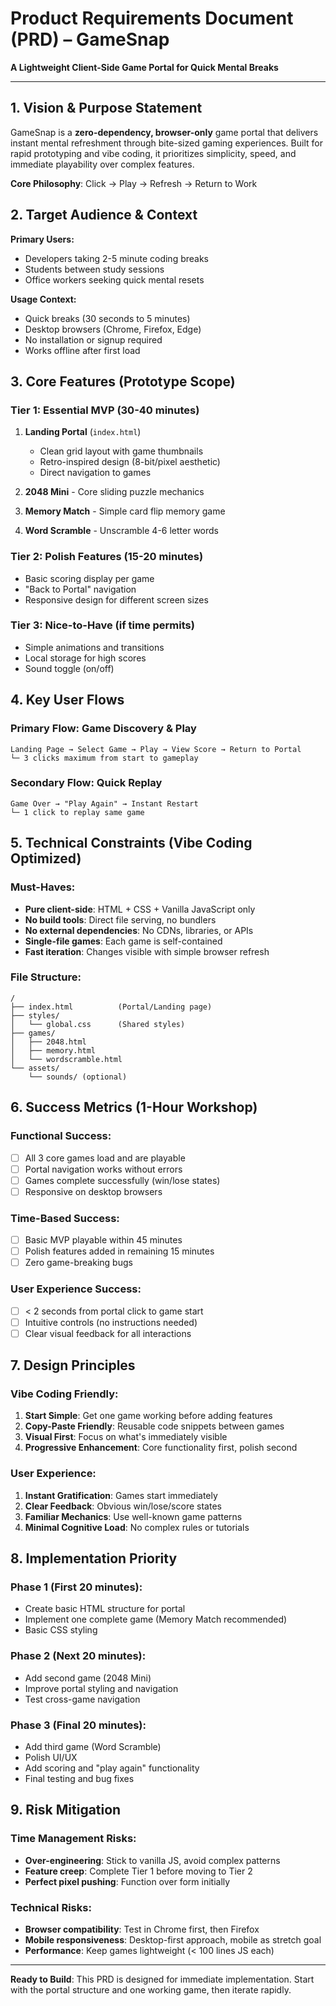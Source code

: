 # Product Requirements Document (PRD) – GameSnap
**A Lightweight Client-Side Game Portal for Quick Mental Breaks**

---

## 1. Vision & Purpose Statement
GameSnap is a **zero-dependency, browser-only** game portal that delivers instant mental refreshment through bite-sized gaming experiences. Built for rapid prototyping and vibe coding, it prioritizes simplicity, speed, and immediate playability over complex features.

**Core Philosophy**: Click → Play → Refresh → Return to Work

## 2. Target Audience & Context
**Primary Users:**
- Developers taking 2-5 minute coding breaks
- Students between study sessions
- Office workers seeking quick mental resets

**Usage Context:**
- Quick breaks (30 seconds to 5 minutes)
- Desktop browsers (Chrome, Firefox, Edge)
- No installation or signup required
- Works offline after first load

## 3. Core Features (Prototype Scope)

### Tier 1: Essential MVP (30-40 minutes)
1. **Landing Portal** (`index.html`)
   - Clean grid layout with game thumbnails
   - Retro-inspired design (8-bit/pixel aesthetic)
   - Direct navigation to games

2. **2048 Mini** - Core sliding puzzle mechanics
3. **Memory Match** - Simple card flip memory game
4. **Word Scramble** - Unscramble 4-6 letter words

### Tier 2: Polish Features (15-20 minutes)
- Basic scoring display per game
- "Back to Portal" navigation
- Responsive design for different screen sizes

### Tier 3: Nice-to-Have (if time permits)
- Simple animations and transitions
- Local storage for high scores
- Sound toggle (on/off)

## 4. Key User Flows

### Primary Flow: Game Discovery & Play
```
Landing Page → Select Game → Play → View Score → Return to Portal
└─ 3 clicks maximum from start to gameplay
```

### Secondary Flow: Quick Replay
```
Game Over → "Play Again" → Instant Restart
└─ 1 click to replay same game
```

## 5. Technical Constraints (Vibe Coding Optimized)

### Must-Haves:
- **Pure client-side**: HTML + CSS + Vanilla JavaScript only
- **No build tools**: Direct file serving, no bundlers
- **No external dependencies**: No CDNs, libraries, or APIs
- **Single-file games**: Each game is self-contained
- **Fast iteration**: Changes visible with simple browser refresh

### File Structure:
```
/
├── index.html          (Portal/Landing page)
├── styles/
│   └── global.css      (Shared styles)
├── games/
│   ├── 2048.html
│   ├── memory.html
│   └── wordscramble.html
└── assets/
    └── sounds/ (optional)
```

## 6. Success Metrics (1-Hour Workshop)

### Functional Success:
- [ ] All 3 core games load and are playable
- [ ] Portal navigation works without errors
- [ ] Games complete successfully (win/lose states)
- [ ] Responsive on desktop browsers

### Time-Based Success:
- [ ] Basic MVP playable within 45 minutes
- [ ] Polish features added in remaining 15 minutes
- [ ] Zero game-breaking bugs

### User Experience Success:
- [ ] < 2 seconds from portal click to game start
- [ ] Intuitive controls (no instructions needed)
- [ ] Clear visual feedback for all interactions

## 7. Design Principles

### Vibe Coding Friendly:
1. **Start Simple**: Get one game working before adding features
2. **Copy-Paste Friendly**: Reusable code snippets between games
3. **Visual First**: Focus on what's immediately visible
4. **Progressive Enhancement**: Core functionality first, polish second

### User Experience:
1. **Instant Gratification**: Games start immediately
2. **Clear Feedback**: Obvious win/lose/score states
3. **Familiar Mechanics**: Use well-known game patterns
4. **Minimal Cognitive Load**: No complex rules or tutorials

## 8. Implementation Priority

### Phase 1 (First 20 minutes):
- Create basic HTML structure for portal
- Implement one complete game (Memory Match recommended)
- Basic CSS styling

### Phase 2 (Next 20 minutes):
- Add second game (2048 Mini)
- Improve portal styling and navigation
- Test cross-game navigation

### Phase 3 (Final 20 minutes):
- Add third game (Word Scramble)
- Polish UI/UX
- Add scoring and "play again" functionality
- Final testing and bug fixes

## 9. Risk Mitigation

### Time Management Risks:
- **Over-engineering**: Stick to vanilla JS, avoid complex patterns
- **Feature creep**: Complete Tier 1 before moving to Tier 2
- **Perfect pixel pushing**: Function over form initially

### Technical Risks:
- **Browser compatibility**: Test in Chrome first, then Firefox
- **Mobile responsiveness**: Desktop-first approach, mobile as stretch goal
- **Performance**: Keep games lightweight (< 100 lines JS each)

---

**Ready to Build**: This PRD is designed for immediate implementation. Start with the portal structure and one working game, then iterate rapidly.